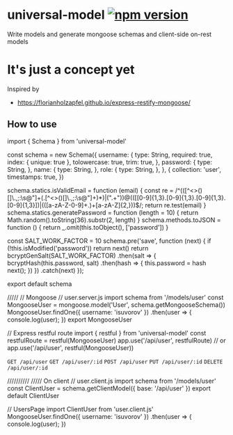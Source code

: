 # universal-model  [![npm version](https://badge.fury.io/js/universal-model.svg)](http://badge.fury.io/js/universal-model)
Write models and generate mongoose schemas and client-side on-rest models

# It's just a concept yet
Inspired by
* https://florianholzapfel.github.io/express-restify-mongoose/

## How to use

import { Schema } from 'universal-model'

const schema = new Schema({
  username: {
    type: String,
    required: true,
    index: { unique: true },
    tolowercase: true,
    trim: true,
  },
  password: {
    type: String,
  },
  name: {
    type: String,
  },
  role: {
    type: String,
  },
}, {
  collection: 'user',
  timestamps: true,
})

schema.statics.isValidEmail = function (email) {
  const re = /^(([^<>()\[\]\\.,;:\s@"]+(\.[^<>()\[\]\\.,;:\s@"]+)*)|(".+"))@((\[[0-9]{1,3}\.[0-9]{1,3}\.[0-9]{1,3}\.[0-9]{1,3}])|(([a-zA-Z\-0-9]+\.)+[a-zA-Z]{2,}))$/;
  return re.test(email)
}
schema.statics.generatePassword = function (length = 10) {
  return Math.random().toString(36).substr(2, length)
}
schema.methods.toJSON = function () {
  return _.omit(this.toObject(), ['password'])
}

const SALT_WORK_FACTOR = 10
schema.pre('save', function (next) {
  if (!this.isModified('password')) return next()
  return bcryptGenSalt(SALT_WORK_FACTOR)
  .then(salt => {
    bcryptHash(this.password, salt)
    .then(hash => {
      this.password = hash
      next();
    })
  })
  .catch(next)
});

export default schema


/////
// Mongoose
// user.server.js
import schema from '/models/user'
const MongooseUser = mongoose.model('User', schema.getMongooseSchema())
MongooseUser.findOne({
  username: 'isuvorov'
})
.then(user => {
  console.log(user);
})
export MongooseUser

// Express restful route
import { restful } from 'universal-model'
const restfulRoute = restful(MongooseUser)
app.use('/api/user', restfulRoute)
// or
app.use('/api/user', restful(MongooseUser))

`GET /api/user`
`GET /api/user/:id`
`POST /api/user`
`PUT /api/user/:id`
`DELETE /api/user/:id`


//////////
///// On client
// user.client.js
import schema from '/models/user'
const ClientUser = schema.getClientModel({
  base: '/api/user'
})
export default ClientUser


// UsersPage
import ClientUser from 'user.client.js'
MongooseUser.findOne({
  username: 'isuvorov'
})
.then(user => {
  console.log(user);
})
